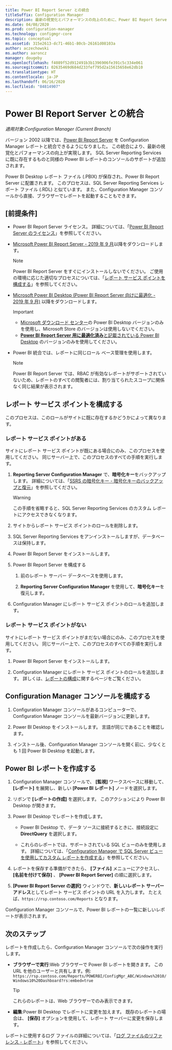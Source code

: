 ```yaml
---
title: Power BI Report Server との統合
titleSuffix: Configuration Manager
description: 最新の視覚化とパフォーマンスの向上のために、Power BI Report Server を Configuration Manager レポートと統合します。
ms.date: 04/08/2020
ms.prod: configuration-manager
ms.technology: configmgr-core
ms.topic: conceptual
ms.assetid: 315e2613-dc71-46b1-80cb-26161d08103a
author: aczechowski
ms.author: aaroncz
manager: dougeby
ms.openlocfilehash: f4089f52d912491b3b1396906fe391c5c334e061
ms.sourcegitcommit: 02635469d684d233fef795d2a15615658e62db10
ms.translationtype: HT
ms.contentlocale: ja-JP
ms.lasthandoff: 06/16/2020
ms.locfileid: "84814907"
---
```

# <a name="integrate-with-power-bi-report-server"></a>Power BI Report Server との統合

*適用対象:Configuration Manager (Current Branch)*

<!--3721603-->

バージョン 2002 以降では、[Power BI Report Server](https://docs.microsoft.com/power-bi/report-server/get-started) を Configuration Manager レポートと統合できるようになりました。 この統合により、最新の視覚化とパフォーマンスの向上が実現します。 SQL Server Reporting Services に既に存在するものと同様の Power BI レポートのコンソールのサポートが追加されます。

Power BI Desktop レポート ファイル (.PBIX) が保存され、Power BI Report Server に配置されます。 このプロセスは、SQL Server Reporting Services レポート ファイル (.RDL) と似ています。 また、Configuration Manager コンソールから直接、ブラウザーでレポートを起動することもできます。

## <a name="prerequisites"></a>[前提条件]

- Power BI Report Server ライセンス。 詳細については、「[Power BI Report Server のライセンス](https://docs.microsoft.com/power-bi/report-server/get-started#licensing-power-bi-report-server)」を参照してください。

- [Microsoft Power BI Report Server - 2019 年 9 月](https://www.microsoft.com/download/details.aspx?id=57270)以降をダウンロードします。

    > [!NOTE]
    > Power BI Report Server をすぐにインストールしないでください。 ご使用の環境に応じた適切なプロセスについては、「[レポート サービス ポイントを構成する](#configure-the-reporting-services-point)」を参照してください。

- [Microsoft Power BI Desktop (Power BI Report Server 向けに最適化 - 2019 年 9 月)](https://www.microsoft.com/download/details.aspx?id=57271) 以降をダウンロードします。

    > [!IMPORTANT]
    > - [Microsoft ダウンロード センター](https://www.microsoft.com/download/)の Power BI Desktop バージョンのみを使用し、Microsoft Store のバージョンは使用しないでください。
    > - [**Power BI Report Server 用に最適化済み**と記載されている Power BI Desktop](https://docs.microsoft.com/power-bi/report-server/install-powerbi-desktop) のバージョンのみを使用してください。

- Power BI 統合では、レポートに同じロール ベース管理を使用します。
    > [!NOTE]
    > Power BI Report Server では、RBAC が有効なレポートがサポートされていないため、レポートのすべての閲覧者には、割り当てられたスコープに関係なく同じ結果が表示されます。

## <a name="configure-the-reporting-services-point"></a>レポート サービス ポイントを構成する

このプロセスは、このロールがサイトに既に存在するかどうかによって異なります。

### <a name="you-have-a-reporting-services-point"></a>レポート サービス ポイントがある

サイトにレポート サービス ポイントが既にある場合にのみ、このプロセスを使用してください。 同じサーバー上で、このプロセスのすべての手順を実行します。

1. **Reporting Server Configuration Manager** で、**暗号化キー**をバックアップします。 詳細については、「[SSRS の暗号化キー - 暗号化キーのバックアップと復元](https://docs.microsoft.com/sql/reporting-services/install-windows/ssrs-encryption-keys-back-up-and-restore-encryption-keys)」を参照してください。

    > [!WARNING]
    > この手順を省略すると、SQL Server Reporting Services のカスタム レポートにアクセスできなくなります。

1. サイトからレポート サービス ポイントのロールを削除します。

1. SQL Server Reporting Services をアンインストールしますが、データベースは保持します。

1. Power BI Report Server をインストールします。

1. Power BI Report Server を構成する

    1. 前のレポート サーバー データベースを使用します。

    1. **Reporting Server Configuration Manager** を使用して、**暗号化キー**を復元します。

1. Configuration Manager にレポート サービス ポイントのロールを追加します。

### <a name="you-dont-have-a-reporting-services-point"></a>レポート サービス ポイントがない

サイトにレポート サービス ポイントがまだない場合にのみ、このプロセスを使用してください。 同じサーバー上で、このプロセスのすべての手順を実行します。

1. Power BI Report Server をインストールします。

2. Configuration Manager にレポート サービス ポイントのロールを追加します。 詳しくは、[レポートの構成](configuring-reporting.md)に関するページをご覧ください。

## <a name="configure-the-configuration-manager-console"></a>Configuration Manager コンソールを構成する

1. Configuration Manager コンソールがあるコンピューターで、Configuration Manager コンソールを最新バージョンに更新します。

1. Power BI Desktop をインストールします。 言語が同じであることを確認します。

1. インストール後、Configuration Manager コンソールを開く前に、少なくとも 1 回 Power BI Desktop を起動します。

## <a name="create-power-bi-reports"></a>Power BI レポートを作成する

1. Configuration Manager コンソールで、 **[監視]** ワークスペースに移動して、 **[レポート]** を展開し、新しい **[Power BI レポート]** ノードを選択します。

1. リボンで **[レポートの作成]** を選択します。 このアクションにより Power BI Desktop が開きます。

1. Power BI Desktop でレポートを作成します。

    - Power BI Desktop で、データ ソースに接続するときに、接続設定に **DirectQuery** を選択します。

    - これらのレポートでは、サポートされている SQL ビューのみを使用します。 詳細については、「[Configuration Manager で SQL Server ビューを使用してカスタム レポートを作成する](../../../develop/core/understand/sqlviews/create-custom-reports-using-sql-server-views.md)」を参照してください。

1. レポートを保存する準備ができたら、 **[ファイル]** メニューにアクセスし、 **[名前を付けて保存]** 、 **[Power BI Report Server]** の順に選択します。

1. **[Power BI Report Server の選択]** ウィンドウで、**新しいレポート サーバー アドレス**としてレポート サービス ポイントの URL を入力します。 たとえば、`https://rsp.contoso.com/Reports` となります。

Configuration Manager コンソールで、Power BI レポートの一覧に新しいレポートが表示されます。

## <a name="next-steps"></a>次のステップ

レポートを作成したら、Configuration Manager コンソールで次の操作を実行します。

- **ブラウザーで実行**:Web ブラウザーで Power BI レポートを開きます。 この URL を他のユーザーと共有します。例: `https://rsp.contoso.com/Reports/POWERBI/ConfigMgr_ABC/Windows%2010/Windows10%20Dashboard?rs:embed=true`

    > [!TIP]
    > これらのレポートは、Web ブラウザーでのみ表示できます。

- **編集**:Power BI Desktop でレポートに変更を加えます。 既存のレポートの場合は、 **[保存]** オプションを使用して、レポート サーバーに変更を保存します。

レポートに使用するログ ファイルの詳細については、「[ログ ファイルのリファレンス - レポート](../../plan-design/hierarchy/log-files.md#BKMK_ReportLog)」を参照してください。
